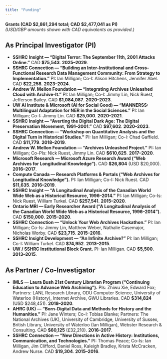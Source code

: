 ```yaml
---
title: "Funding"
---
```


**Grants (CAD $2,861,294 total; CAD $2,477,041 as PI)**  
*(USD/GBP amounts shown with CAD equivalents as provided.)*

## As Principal Investigator (PI)

- **SSHRC Insight — “Digital Terror: The September 11th, 2001 Attacks Online.”** CAD **$75,543**. **2025–2029**.
- **SSHRC Connection — “Building an Inter-Institutional and Cross-Functional Research Data Management Community: From Strategy to Implementation.”** PI: Ian Milligan; Co-I: Alison Hitchens, Jennifer Abel. CAD **$22,258**. **2023–2024**.
- **Andrew W. Mellon Foundation — “Integrating Archives Unleashed Cloud with Archive-It.”** PI: Ian Milligan; Co-I: Jimmy Lin, Nick Ruest, Jefferson Bailey. CAD **$1,084,087**. **2020–2023**.
- **UW AI Institute & Microsoft (AI for Social Good) — “MANNERSS: Multilingual Adaptation for NER in the Social Sciences.”** PI: Ian Milligan; Co-I: Jimmy Lin. CAD **$25,000**. **2020–2021**.
- **SSHRC Insight — “Averting the Digital Dark Age: The Digital Preservation Movement, 1991–2001.”** CAD **$97,602**. **2020–2023**.
- **SSHRC Connection — “Workshop on Quantitative Analysis and the Digital Turn in Historical Studies.”** PI: Ian Milligan; Co-I: Chad Gaffield. CAD **$11,779**. **2018–2019**.
- **Andrew W. Mellon Foundation — “Archives Unleashed Project.”** PI: Ian Milligan; Co-PIs: Nick Ruest, Jimmy Lin. CAD **$610,625**. **2017–2020**.
- **Microsoft Research — Microsoft Azure Research Award (“Web Archives for Longitudinal Knowledge”).** CAD **$26,804** (USD $20,000). **2016–2017**.
- **Compute Canada — Research Platforms & Portals (“Web Archives for Longitudinal Knowledge”).** PI: Ian Milligan; Co-I: Nick Ruest. CAD **$11,635**. **2016–2019**.
- **SSHRC Insight — “A Longitudinal Analysis of the Canadian World Wide Web as a Historical Resource, 1996–2014.”** PI: Ian Milligan; Co-Is: Nick Ruest, William Turkel. CAD **$257,541**. **2015–2020**.
- **Ontario MRI — Early Researcher Award (“A Longitudinal Analysis of the Canadian World Wide Web as a Historical Resource, 1996–2014”).** CAD **$150,000**. **2015–2020**.
- **SSHRC Connection — “Unlock Your Web Archives Hackathon.”** PI: Ian Milligan; Co-Is: Jimmy Lin, Matthew Weber, Nathalie Casemajor, Nicholas Worby. CAD **$23,715**. **2015–2016**.
- **SSHRC Insight Development — “An Infinite Archive?”** PI: Ian Milligan; Co-I: William Turkel. CAD **$74,952**. **2013–2015**.
- **UW / SSHRC Institutional Block Grant.** PI: Ian Milligan. CAD **$5,500**. **2013–2015**.

## As Partner / Co-Investigator

- **IMLS — Laura Bush 21st Century Librarian Program (“Continuing Education to Advance Web Archiving”).** PIs: Zhiwu Xie, Edward Fox; Partners: LANL Research Library, ODU Computer Science, University of Waterloo (History), Internet Archive, GWU Libraries. CAD **$314,824** (USD $248,451). **2018–2020**.
- **AHRC (UK) — “Born-Digital Data and Methods for History and the Humanities.”** PI: Jane Winters; Co-I: Tobias Blanke; Partners: The National Archives (UK), University of Cambridge, University of Sussex, British Library, University of Waterloo (Ian Milligan), Webster Research & Consulting. CAD **$60,125** (£32,210). **2016–2017**.
- **SSHRC Connection — “New Directions in Active History: Institutions, Communication, and Technologies.”** PI: Thomas Peace; Co-Is: Ian Milligan, Jim Clifford, Daniel Ross, Kaleigh Bradley, Krista McCracken, Andrew Nurse. CAD **$19,304**. **2015–2016**.